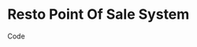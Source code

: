 #                                                                        Resto Point Of Sale System
Code 
